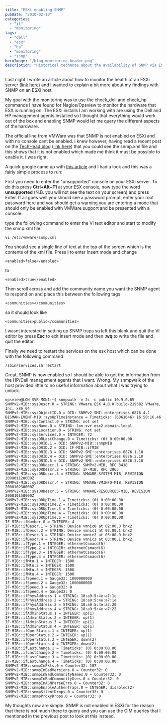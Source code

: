 ```yaml
---
title: "ESXi enabling SNMP"
pubDate: "2010-02-10"
categories:
  - "it"
  - "monitoring"
tags:
  - "dell"
  - "esx"
  - "hp"
  - "monitoring"
  - "snmp"
heroImage: "/blog-monitoring-header.png"
description: "Historical technote about the availability of SNMP via ESXi and how to turn it on when it is disabled by default"
---
```


Last night I wrote an article about how to monitor the health of an ESXi server ([link here](http://www.matthewjwhite.co.uk/blog/2010/02/09/monitoring-esxi-server-health-using-nagiosopsview/ "monitoring-esxi-server-health-using-nagiosopsview")) and I wanted to explain a bit more about my findings with SNMP on an ESXi host.

My goal with the monitoring was to use the check_dell and check_hp commands I have found for Nagios/Opsview to monitor the hardware that ESX is running on. The ESXi installs I am working with are using the Dell and HP management agents installed so I thought that everything would work out of the box and enabling SNMP would let me query the different aspects of the hardware.

The official line from VMWare was that SNMP is not enabled on ESXi and with no console cant be enabled. I knew however, having read a recent post on the [TechHead blog](http://www.techhead.co.uk) ([link here](http://www.techhead.co.uk/how-to-view-your-vmware-esxi-hosts-system-log-config-and-datastore-via-a-web-browser)) that you could see the snmp.xml file and this shows that it is not enabled which made me think it must be possible to enable it. I was right.

A quick google came up with [this article](http://communities.vmware.com/thread/204425) and I had a look and this was a fairly simple process to run:

First you need to enter the "unsupported" console on your ESXi server. To do this press **Ctrl+Alt+F1** at your ESX console, now type the word **unsupported** (N.B. you will not see the text on your screen) and press Enter. If all goes well you should see a password prompt, enter your root password here and you should get a warning you are entering a mode that should only be enabled with VMWare support and be presented with a console.

type the following command to enter the VI text editor and start to modify the snmp.xml file:

```
vi /etc/vmware/snmp.xml

```

You should see a single line of text at the top of the screen which is the contents of the xml file. Press **i** to enter Insert mode and change

```
<enabled>false</enabled>

```

to

```
<enabled>true</enabled>

```

Then scroll across and add the community name you want the SNMP agent to respond on and place this between the following tags

```
<communities></communities>

```

so it should look like

```
<communities>public</communities>

```

I wasnt interested in setting up SNMP traps so left this blank and quit the VI editor by press **Esc** to exit insert mode and then **:wq** to write the file and quit the editor.

Finally we need to restart the services on the esx host which can be done with the following command

```
/sbin/services.sh restart

```

Great, SNMP is now enabled so I should be able to get the information from the HP/Dell management agents that I want. Wrong. My snmpwalk of the host provided little to no useful information about what I was trying to unlock.

```
opsview@LON-SVR-MON1:~$ snmpwalk -v 2c -c public 10.9.0.65
SNMPv2-MIB::sysDescr.0 = STRING: VMware ESX 4.0.0 build-219382 VMware, Inc. x86_64
SNMPv2-MIB::sysObjectID.0 = OID: SNMPv2-SMI::enterprises.6876.4.1
DISMAN-EVENT-MIB::sysUpTimeInstance = Timeticks: (6061646) 16:50:16.46
SNMPv2-MIB::sysContact.0 = STRING: not set
SNMPv2-MIB::sysName.0 = STRING: lon-svr-esx2.domain.local
SNMPv2-MIB::sysLocation.0 = STRING: not set
SNMPv2-MIB::sysServices.0 = INTEGER: 72
SNMPv2-MIB::sysORLastChange.0 = Timeticks: (0) 0:00:00.00
SNMPv2-MIB::sysORID.1 = OID: SNMPv2-MIB::snmpMIB
SNMPv2-MIB::sysORID.2 = OID: IF-MIB::ifMIB
SNMPv2-MIB::sysORID.3 = OID: SNMPv2-SMI::enterprises.6876.1.10
SNMPv2-MIB::sysORID.4 = OID: SNMPv2-SMI::enterprises.6876.2.10
SNMPv2-MIB::sysORID.5 = OID: SNMPv2-SMI::enterprises.6876.3.10
SNMPv2-MIB::sysORDescr.1 = STRING: SNMPv2-MIB, RFC 3418
SNMPv2-MIB::sysORDescr.2 = STRING: IF-MIB, RFC 2863
SNMPv2-MIB::sysORDescr.3 = STRING: VMWARE-SYSTEM-MIB, REVISION 200801120000Z
SNMPv2-MIB::sysORDescr.4 = STRING: VMWARE-VMINFO-MIB, REVISION 200810230000Z
SNMPv2-MIB::sysORDescr.5 = STRING: VMWARE-RESOURCES-MIB, REVISION 200810150000Z
SNMPv2-MIB::sysORUpTime.1 = Timeticks: (0) 0:00:00.00
SNMPv2-MIB::sysORUpTime.2 = Timeticks: (0) 0:00:00.00
SNMPv2-MIB::sysORUpTime.3 = Timeticks: (0) 0:00:00.00
SNMPv2-MIB::sysORUpTime.4 = Timeticks: (0) 0:00:00.00
SNMPv2-MIB::sysORUpTime.5 = Timeticks: (0) 0:00:00.00
IF-MIB::ifNumber.0 = INTEGER: 4
IF-MIB::ifDescr.1 = STRING: Device vmnic0 at 02:00.0 bnx2
IF-MIB::ifDescr.2 = STRING: Device vmnic1 at 02:00.1 bnx2
IF-MIB::ifDescr.3 = STRING: Device vmnic2 at 03:00.0 bnx2
IF-MIB::ifDescr.4 = STRING: Device vmnic3 at 03:00.1 bnx2
IF-MIB::ifType.1 = INTEGER: ethernetCsmacd(6)
IF-MIB::ifType.2 = INTEGER: ethernetCsmacd(6)
IF-MIB::ifType.3 = INTEGER: ethernetCsmacd(6)
IF-MIB::ifType.4 = INTEGER: ethernetCsmacd(6)
IF-MIB::ifMtu.1 = INTEGER: 1500
IF-MIB::ifMtu.2 = INTEGER: 1500
IF-MIB::ifMtu.3 = INTEGER: 1500
IF-MIB::ifMtu.4 = INTEGER: 1500
IF-MIB::ifSpeed.1 = Gauge32: 1000000000
IF-MIB::ifSpeed.2 = Gauge32: 1000000000
IF-MIB::ifSpeed.3 = Gauge32: 0
IF-MIB::ifSpeed.4 = Gauge32: 0
IF-MIB::ifPhysAddress.1 = STRING: 18:a9:5:4e:a7:1c
IF-MIB::ifPhysAddress.2 = STRING: 18:a9:5:4e:a7:1e
IF-MIB::ifPhysAddress.3 = STRING: 18:a9:5:4e:a7:20
IF-MIB::ifPhysAddress.4 = STRING: 18:a9:5:4e:a7:22
IF-MIB::ifAdminStatus.1 = INTEGER: up(1)
IF-MIB::ifAdminStatus.2 = INTEGER: up(1)
IF-MIB::ifAdminStatus.3 = INTEGER: up(1)
IF-MIB::ifAdminStatus.4 = INTEGER: up(1)
IF-MIB::ifOperStatus.1 = INTEGER: up(1)
IF-MIB::ifOperStatus.2 = INTEGER: up(1)
IF-MIB::ifOperStatus.3 = INTEGER: down(2)
IF-MIB::ifOperStatus.4 = INTEGER: down(2)
IF-MIB::ifLastChange.1 = Timeticks: (0) 0:00:00.00
IF-MIB::ifLastChange.2 = Timeticks: (0) 0:00:00.00
IF-MIB::ifLastChange.3 = Timeticks: (0) 0:00:00.00
IF-MIB::ifLastChange.4 = Timeticks: (0) 0:00:00.00
SNMPv2-MIB::snmpInPkts.0 = Counter32: 187
SNMPv2-MIB::snmpInBadVersions.0 = Counter32: 0
SNMPv2-MIB::snmpInBadCommunityNames.0 = Counter32: 0
SNMPv2-MIB::snmpInBadCommunityUses.0 = Counter32: 0
SNMPv2-MIB::snmpInASNParseErrs.0 = Counter32: 0
SNMPv2-MIB::snmpEnableAuthenTraps.0 = INTEGER: disabled(2)
SNMPv2-MIB::snmpSilentDrops.0 = Counter32: 0
SNMPv2-MIB::snmpProxyDrops.0 = Counter32: 0

```

My thoughts now are simple. SNMP is not enabled in ESXi for the reason that there is not much there to query and you can use the CIM queries that I mentioned in the previous post to look at this instead.
